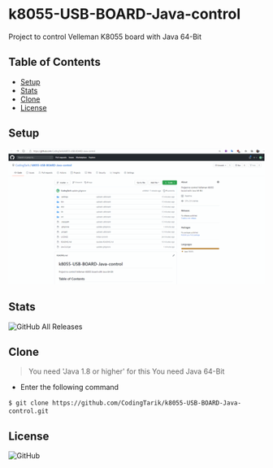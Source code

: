 # k8055-USB-BOARD-Java-control
Project to control Velleman K8055 board with Java 64-Bit

## Table of Contents
  - [Setup](#setup)
  - [Stats](#stats)
  - [Clone](#clone)
  - [License](#License)
## Setup
![](doc/tutorial.gif)

## Stats
![GitHub All Releases](https://img.shields.io/github/downloads/CodingTarik/k8055-USB-BOARD-Java-control/total)
## Clone
> You need 'Java 1.8 or higher' for this
> You need Java 64-Bit

- Enter the following command
```shell
$ git clone https://github.com/CodingTarik/k8055-USB-BOARD-Java-control.git
```
## License
![GitHub](https://img.shields.io/github/license/CodingTarik/k8055-USB-BOARD-Java-control)
